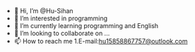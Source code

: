 - 👋 Hi, I’m @Hu-Sihan
- 👀 I’m interested in programming
- 🌱 I’m currently learning programming and English
- 💞️ I’m looking to collaborate on ...
- 📫 How to reach me 1.E-mail:hu15858867757@outlook.com

<!---
Hu-Sihan/Hu-Sihan is a ✨ special ✨ repository because its `README.md` (this file) appears on your GitHub profile.
You can click the Preview link to take a look at your changes.
--->

